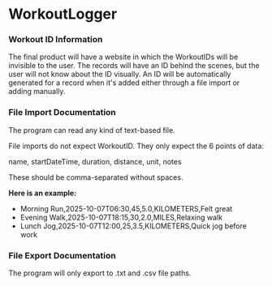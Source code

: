 # WorkoutLogger

### Workout ID Information
The final product will have a website in which the WorkoutIDs will be invisible to the user.
The records will have an ID behind the scenes, but the user will not know about the ID visually.
An ID will be automatically generated for a record when it's added either through a file import or adding manually.

### File Import Documentation
The program can read any kind of text-based file.

File imports do not expect WorkoutID. They only expect the 6 points of data:

name, startDateTime, duration, distance, unit, notes

These should be comma-separated without spaces.

**Here is an example:**
- Morning Run,2025-10-07T06:30,45,5.0,KILOMETERS,Felt great
- Evening Walk,2025-10-07T18:15,30,2.0,MILES,Relaxing walk
- Lunch Jog,2025-10-07T12:00,25,3.5,KILOMETERS,Quick jog before work

### File Export Documentation

The program will only export to .txt and .csv file paths.